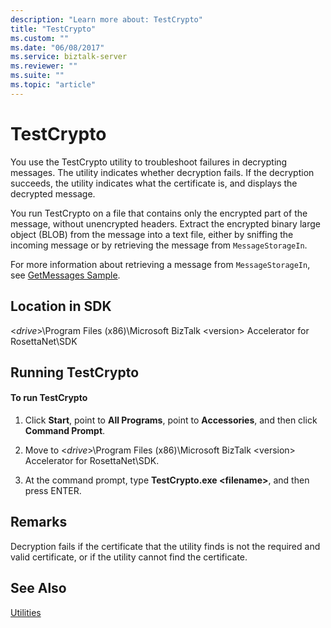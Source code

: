 ```yaml
---
description: "Learn more about: TestCrypto"
title: "TestCrypto"
ms.custom: ""
ms.date: "06/08/2017"
ms.service: biztalk-server
ms.reviewer: ""
ms.suite: ""
ms.topic: "article"
---
```

# TestCrypto
You use the TestCrypto utility to troubleshoot failures in decrypting messages. The utility indicates whether decryption fails. If the decryption succeeds, the utility indicates what the certificate is, and displays the decrypted message.  
  
 You run TestCrypto on a file that contains only the encrypted part of the message, without unencrypted headers. Extract the encrypted binary large object (BLOB) from the message into a text file, either by sniffing the incoming message or by retrieving the message from `MessageStorageIn`.  
  
 For more information about retrieving a message from `MessageStorageIn`, see [GetMessages Sample](../../adapters-and-accelerators/accelerator-rosettanet/getmessages-sample.md).  
  
## Location in SDK  
 \<*drive*\>\Program Files (x86)\Microsoft BizTalk \<version\> Accelerator for RosettaNet\SDK  
  
## Running TestCrypto  
  
#### To run TestCrypto  
  
1.  Click **Start**, point to **All Programs**, point to **Accessories**, and then click **Command Prompt**.  
  
2.  Move to \<*drive*\>\Program Files (x86)\Microsoft BizTalk \<version\> Accelerator for RosettaNet\SDK.  
  
3.  At the command prompt, type **TestCrypto.exe \<filename\>**, and then press ENTER.  
  
## Remarks  
 Decryption fails if the certificate that the utility finds is not the required and valid certificate, or if the utility cannot find the certificate.  
  
## See Also  
 [Utilities](../../adapters-and-accelerators/accelerator-rosettanet/utilities1.md)
